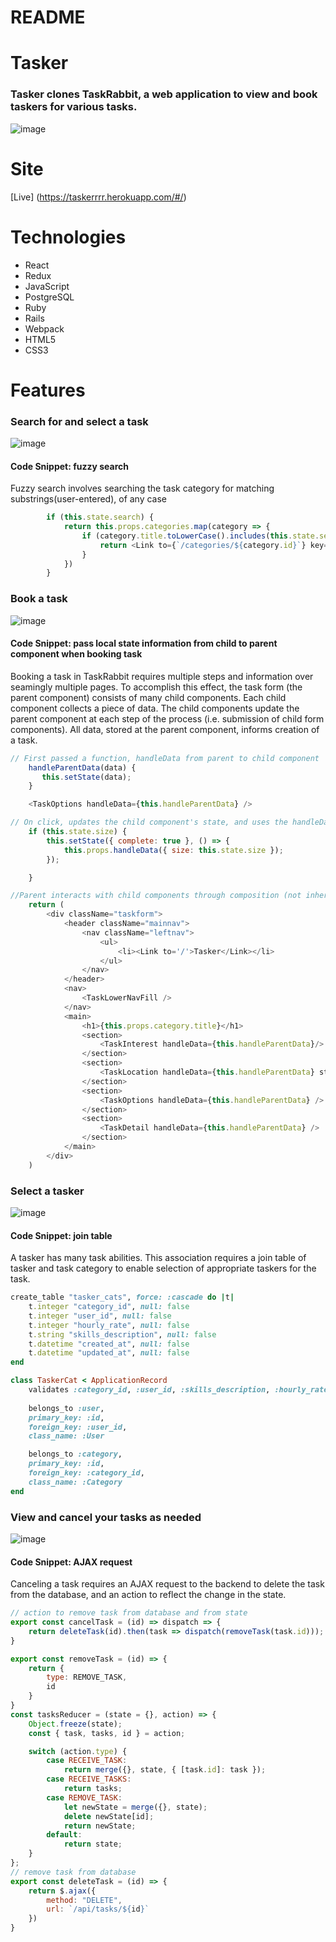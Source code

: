 # README

# Tasker 
### Tasker clones TaskRabbit, a web application to view and book taskers for various tasks.
![image](https://user-images.githubusercontent.com/41526816/59969836-b553b000-9525-11e9-8152-c2d052e83f2c.png)
    
# Site
[Live] (https://taskerrrr.herokuapp.com/#/)

# Technologies
   * React
   * Redux
   * JavaScript
   * PostgreSQL
   * Ruby
   * Rails
   * Webpack
   * HTML5
   * CSS3

# Features 

### Search for and select a task 
![image](https://user-images.githubusercontent.com/41526816/60967561-fcdd8880-a2e8-11e9-999d-95b14b6c26cc.png)

#### Code Snippet: fuzzy search
Fuzzy search involves searching the task category for matching substrings(user-entered), of any case 
```javascript
        if (this.state.search) {
            return this.props.categories.map(category => {
                if (category.title.toLowerCase().includes(this.state.search.toLowerCase())) {
                    return <Link to={`/categories/${category.id}`} key={category.id}>{category.title}</Link>
                }
            })
        }
```

### Book a task
![image](https://user-images.githubusercontent.com/41526816/62057468-b5faf880-b1ed-11e9-95bb-0d1cdaab08f9.png)

#### Code Snippet: pass local state information from child to parent component when booking task
Booking a task in TaskRabbit requires multiple steps and information over seamingly multiple pages.  To accomplish this effect, the task form (the parent component) consists of many child components.  Each child component collects a piece of data. The child components update the parent component at each step of the process (i.e. submission of child form components).  All data, stored at the parent component, informs creation of a task.     

```javascript
// First passed a function, handleData from parent to child component
    handleParentData(data) {
       this.setState(data);
    }

    <TaskOptions handleData={this.handleParentData} />

// On click, updates the child component's state, and uses the handleData function to pass task data (local state) from a child component to a parent component and change the local state (task data) of the parent
    if (this.state.size) {
        this.setState({ complete: true }, () => {
            this.props.handleData({ size: this.state.size });
        });

    }

//Parent interacts with child components through composition (not inheritance)
    return (
        <div className="taskform">
            <header className="mainnav">
                <nav className="leftnav">
                    <ul>
                        <li><Link to='/'>Tasker</Link></li>
                    </ul>
                </nav>
            </header>
            <nav>
                <TaskLowerNavFill />
            </nav>
            <main>
                <h1>{this.props.category.title}</h1>
                <section>
                    <TaskInterest handleData={this.handleParentData}/>
                </section>
                <section>
                    <TaskLocation handleData={this.handleParentData} start_address={this.state.start_address}/>
                </section>
                <section>
                    <TaskOptions handleData={this.handleParentData} />
                </section>
                <section>
                    <TaskDetail handleData={this.handleParentData} />
                </section>
            </main>
        </div>
    )
```

### Select a tasker
![image](https://user-images.githubusercontent.com/41526816/62057736-37eb2180-b1ee-11e9-89f3-519b596b15a7.png)

#### Code Snippet: join table
A tasker has many task abilities.  This association requires a join table of tasker and task category to enable selection of appropriate taskers for the task. 

```ruby
create_table "tasker_cats", force: :cascade do |t|
    t.integer "category_id", null: false
    t.integer "user_id", null: false
    t.integer "hourly_rate", null: false
    t.string "skills_description", null: false
    t.datetime "created_at", null: false
    t.datetime "updated_at", null: false
end

class TaskerCat < ApplicationRecord
    validates :category_id, :user_id, :skills_description, :hourly_rate, presence: true
    
    belongs_to :user,
    primary_key: :id,
    foreign_key: :user_id,
    class_name: :User

    belongs_to :category,
    primary_key: :id,
    foreign_key: :category_id,
    class_name: :Category
end
```

### View and cancel your tasks as needed
![image](https://user-images.githubusercontent.com/41526816/62057912-80a2da80-b1ee-11e9-94ef-b3c15ef560b2.png)

#### Code Snippet: AJAX request
Canceling a task requires an AJAX request to the backend to delete the task from the database, and an action to reflect the change in the state.  

```javascript
// action to remove task from database and from state
export const cancelTask = (id) => dispatch => {
    return deleteTask(id).then(task => dispatch(removeTask(task.id)));
}

export const removeTask = (id) => {
    return {
        type: REMOVE_TASK,
        id
    }
}
const tasksReducer = (state = {}, action) => {
    Object.freeze(state);
    const { task, tasks, id } = action;

    switch (action.type) {
        case RECEIVE_TASK:
            return merge({}, state, { [task.id]: task });
        case RECEIVE_TASKS:
            return tasks;
        case REMOVE_TASK:
            let newState = merge({}, state);
            delete newState[id];
            return newState;
        default:
            return state;
    }
};
// remove task from database
export const deleteTask = (id) => {
    return $.ajax({
        method: "DELETE",
        url: `/api/tasks/${id}`
    })
}
```








